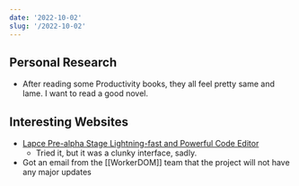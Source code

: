 ```yaml
---
date: '2022-10-02'
slug: '/2022-10-02'
---
```


## Personal Research

- After reading some Productivity books, they all feel pretty same and lame. I want to read a good novel.

## Interesting Websites

- [Lapce Pre-alpha Stage Lightning-fast and Powerful Code Editor](https://lapce.dev/)
  - Tried it, but it was a clunky interface, sadly.
- Got an email from the [[WorkerDOM]] team that the project will not have any major updates
